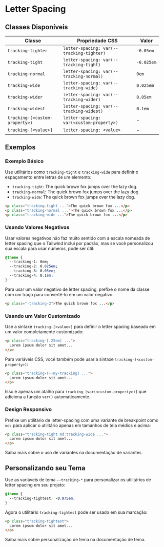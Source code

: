 # Letter Spacing

## Classes Disponíveis

| Classe | Propriedade CSS | Valor |
|--------|----------------|-------|
| `tracking-tighter` | `letter-spacing: var(--tracking-tighter)` | `-0.05em` |
| `tracking-tight` | `letter-spacing: var(--tracking-tight)` | `-0.025em` |
| `tracking-normal` | `letter-spacing: var(--tracking-normal)` | `0em` |
| `tracking-wide` | `letter-spacing: var(--tracking-wide)` | `0.025em` |
| `tracking-wider` | `letter-spacing: var(--tracking-wider)` | `0.05em` |
| `tracking-widest` | `letter-spacing: var(--tracking-widest)` | `0.1em` |
| `tracking-(<custom-property>)` | `letter-spacing: var(<custom-property>)` | - |
| `tracking-[<value>]` | `letter-spacing: <value>` | - |

## Exemplos

### Exemplo Básico

Use utilitários como `tracking-tight` e `tracking-wide` para definir o espaçamento entre letras de um elemento:

- `tracking-tight`: The quick brown fox jumps over the lazy dog.
- `tracking-normal`: The quick brown fox jumps over the lazy dog.
- `tracking-wide`: The quick brown fox jumps over the lazy dog.

```html
<p class="tracking-tight ...">The quick brown fox ...</p>
<p class="tracking-normal ...">The quick brown fox ...</p>
<p class="tracking-wide ...">The quick brown fox ...</p>
```

### Usando Valores Negativos

Usar valores negativos não faz muito sentido com a escala nomeada de letter spacing que o Tailwind inclui por padrão, mas se você personalizou sua escala para usar números, pode ser útil:

```css
@theme {
  --tracking-1: 0em;
  --tracking-2: 0.025em;
  --tracking-3: 0.05em;
  --tracking-4: 0.1em;
}
```

Para usar um valor negativo de letter spacing, prefixe o nome da classe com um traço para convertê-lo em um valor negativo:

```html
<p class="-tracking-2">The quick brown fox ...</p>
```

### Usando um Valor Customizado

Use a sintaxe `tracking-[<value>]` para definir o letter spacing baseado em um valor completamente customizado:

```html
<p class="tracking-[.25em] ...">
  Lorem ipsum dolor sit amet...
</p>
```

Para variáveis CSS, você também pode usar a sintaxe `tracking-(<custom-property>)`:

```html
<p class="tracking-(--my-tracking) ...">
  Lorem ipsum dolor sit amet...
</p>
```

Isso é apenas um atalho para `tracking-[var(<custom-property>)]` que adiciona a função `var()` automaticamente.

### Design Responsivo

Prefixe um utilitário de letter-spacing com uma variante de breakpoint como `md:` para aplicar o utilitário apenas em tamanhos de tela médios e acima:

```html
<p class="tracking-tight md:tracking-wide ...">
  Lorem ipsum dolor sit amet...
</p>
```

Saiba mais sobre o uso de variantes na documentação de variantes.

## Personalizando seu Tema

Use as variáveis de tema `--tracking-*` para personalizar os utilitários de letter spacing em seu projeto:

```css
@theme {
  --tracking-tightest: -0.075em;
}
```

Agora o utilitário `tracking-tightest` pode ser usado em sua marcação:

```html
<p class="tracking-tightest">
  Lorem ipsum dolor sit amet...
</p>
```

Saiba mais sobre personalização de tema na documentação de tema.

